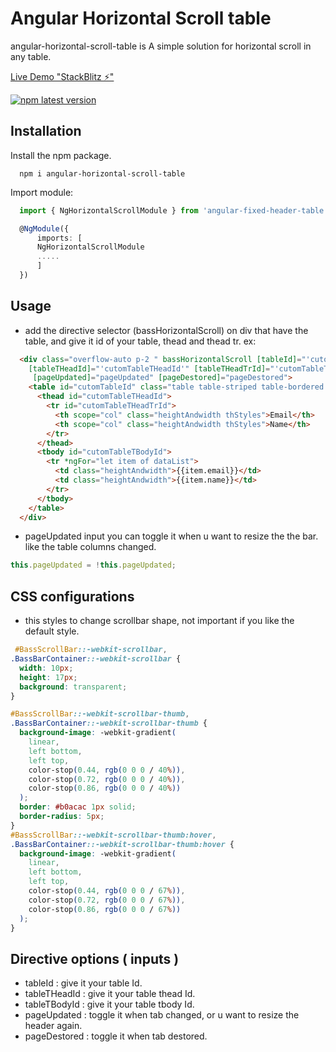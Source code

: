 # Angular Horizontal Scroll table

angular-horizontal-scroll-table is A simple solution for horizontal scroll in any table.



[Live Demo "StackBlitz ⚡️"](https://stackblitz.com/edit/angular-ivy-4pgi6r)


<a href="https://www.npmjs.com/package/angular-horizontal-scroll-table"><img src="https://img.shields.io/badge/npm-v1.0.0-blue" alt="npm latest version" ></a>


## Installation

Install the npm package.
```
  npm i angular-horizontal-scroll-table
```
Import module:
```ts
  import { NgHorizontalScrollModule } from 'angular-fixed-header-table';

  @NgModule({
      imports: [
      NgHorizontalScrollModule
      .....
      ]
  })
```


## Usage

- add the directive selector (bassHorizontalScroll) on div that have the table, and give it id of your table, thead and thead tr.
  ex:
```html
  <div class="overflow-auto p-2 " bassHorizontalScroll [tableId]="'cutomTableId'"
    [tableTHeadId]="'cutomTableTHeadId'" [tableTHeadTrId]="'cutomTableTHeadTrId'"
     [pageUpdated]="pageUpdated" [pageDestored]="pageDestored">
    <table id="cutomTableId" class="table table-striped table-bordered table-hover">
      <thead id="cutomTableTHeadId">
        <tr id="cutomTableTHeadTrId">
          <th scope="col" class="heightAndwidth thStyles">Email</th>
          <th scope="col" class="heightAndwidth thStyles">Name</th>
        </tr>
      </thead>
      <tbody id="cutomTableTBodyId">
        <tr *ngFor="let item of dataList">
          <td class="heightAndwidth">{{item.email}}</td>
          <td class="heightAndwidth">{{item.name}}</td>
        </tr>
      </tbody>
    </table>
  </div>
```



- pageUpdated input you can toggle it when u want to resize the the bar.
    like the table columns changed.

```ts
this.pageUpdated = !this.pageUpdated;
```

## CSS configurations
- this styles to change scrollbar shape, not important if you like the default style.

```css
 #BassScrollBar::-webkit-scrollbar,
.BassBarContainer::-webkit-scrollbar {
  width: 10px;
  height: 17px;
  background: transparent;
}

#BassScrollBar::-webkit-scrollbar-thumb,
.BassBarContainer::-webkit-scrollbar-thumb {
  background-image: -webkit-gradient(
    linear,
    left bottom,
    left top,
    color-stop(0.44, rgb(0 0 0 / 40%)),
    color-stop(0.72, rgb(0 0 0 / 40%)),
    color-stop(0.86, rgb(0 0 0 / 40%))
  );
  border: #b0acac 1px solid;
  border-radius: 5px;
}
#BassScrollBar::-webkit-scrollbar-thumb:hover,
.BassBarContainer::-webkit-scrollbar-thumb:hover {
  background-image: -webkit-gradient(
    linear,
    left bottom,
    left top,
    color-stop(0.44, rgb(0 0 0 / 67%)),
    color-stop(0.72, rgb(0 0 0 / 67%)),
    color-stop(0.86, rgb(0 0 0 / 67%))
  );
}
```


## Directive options ( inputs )
- tableId        : give it your table Id.
- tableTHeadId   : give it your table thead Id.
- tableTBodyId   : give it your table tbody Id.
- pageUpdated    : toggle it when tab changed, or u want to resize the header again.
- pageDestored   : toggle it when tab destored.
